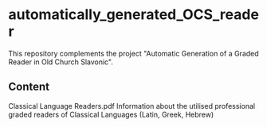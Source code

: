 # automatically_generated_OCS_reader
This repository complements the project "Automatic Generation of a Graded Reader in Old Church Slavonic".


## Content 
Classical Language Readers.pdf 
Information about the utilised professional graded readers of Classical Languages (Latin, Greek, Hebrew) 




